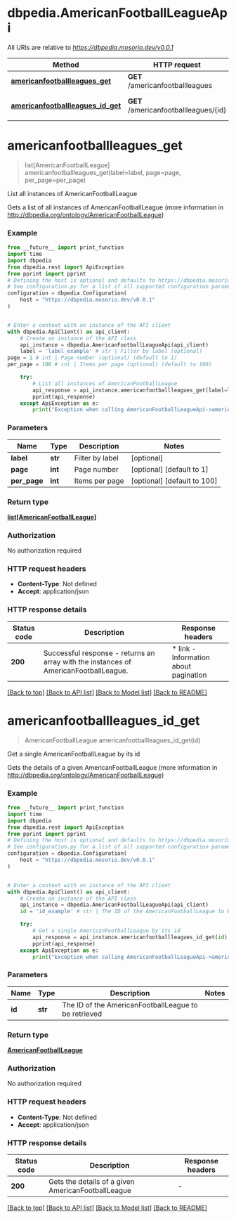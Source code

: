 # dbpedia.AmericanFootballLeagueApi

All URIs are relative to *https://dbpedia.mosorio.dev/v0.0.1*

Method | HTTP request | Description
------------- | ------------- | -------------
[**americanfootballleagues_get**](AmericanFootballLeagueApi.md#americanfootballleagues_get) | **GET** /americanfootballleagues | List all instances of AmericanFootballLeague
[**americanfootballleagues_id_get**](AmericanFootballLeagueApi.md#americanfootballleagues_id_get) | **GET** /americanfootballleagues/{id} | Get a single AmericanFootballLeague by its id


# **americanfootballleagues_get**
> list[AmericanFootballLeague] americanfootballleagues_get(label=label, page=page, per_page=per_page)

List all instances of AmericanFootballLeague

Gets a list of all instances of AmericanFootballLeague (more information in http://dbpedia.org/ontology/AmericanFootballLeague)

### Example

```python
from __future__ import print_function
import time
import dbpedia
from dbpedia.rest import ApiException
from pprint import pprint
# Defining the host is optional and defaults to https://dbpedia.mosorio.dev/v0.0.1
# See configuration.py for a list of all supported configuration parameters.
configuration = dbpedia.Configuration(
    host = "https://dbpedia.mosorio.dev/v0.0.1"
)


# Enter a context with an instance of the API client
with dbpedia.ApiClient() as api_client:
    # Create an instance of the API class
    api_instance = dbpedia.AmericanFootballLeagueApi(api_client)
    label = 'label_example' # str | Filter by label (optional)
page = 1 # int | Page number (optional) (default to 1)
per_page = 100 # int | Items per page (optional) (default to 100)

    try:
        # List all instances of AmericanFootballLeague
        api_response = api_instance.americanfootballleagues_get(label=label, page=page, per_page=per_page)
        pprint(api_response)
    except ApiException as e:
        print("Exception when calling AmericanFootballLeagueApi->americanfootballleagues_get: %s\n" % e)
```

### Parameters

Name | Type | Description  | Notes
------------- | ------------- | ------------- | -------------
 **label** | **str**| Filter by label | [optional] 
 **page** | **int**| Page number | [optional] [default to 1]
 **per_page** | **int**| Items per page | [optional] [default to 100]

### Return type

[**list[AmericanFootballLeague]**](AmericanFootballLeague.md)

### Authorization

No authorization required

### HTTP request headers

 - **Content-Type**: Not defined
 - **Accept**: application/json

### HTTP response details
| Status code | Description | Response headers |
|-------------|-------------|------------------|
**200** | Successful response - returns an array with the instances of AmericanFootballLeague. |  * link - Information about pagination <br>  |

[[Back to top]](#) [[Back to API list]](../README.md#documentation-for-api-endpoints) [[Back to Model list]](../README.md#documentation-for-models) [[Back to README]](../README.md)

# **americanfootballleagues_id_get**
> AmericanFootballLeague americanfootballleagues_id_get(id)

Get a single AmericanFootballLeague by its id

Gets the details of a given AmericanFootballLeague (more information in http://dbpedia.org/ontology/AmericanFootballLeague)

### Example

```python
from __future__ import print_function
import time
import dbpedia
from dbpedia.rest import ApiException
from pprint import pprint
# Defining the host is optional and defaults to https://dbpedia.mosorio.dev/v0.0.1
# See configuration.py for a list of all supported configuration parameters.
configuration = dbpedia.Configuration(
    host = "https://dbpedia.mosorio.dev/v0.0.1"
)


# Enter a context with an instance of the API client
with dbpedia.ApiClient() as api_client:
    # Create an instance of the API class
    api_instance = dbpedia.AmericanFootballLeagueApi(api_client)
    id = 'id_example' # str | The ID of the AmericanFootballLeague to be retrieved

    try:
        # Get a single AmericanFootballLeague by its id
        api_response = api_instance.americanfootballleagues_id_get(id)
        pprint(api_response)
    except ApiException as e:
        print("Exception when calling AmericanFootballLeagueApi->americanfootballleagues_id_get: %s\n" % e)
```

### Parameters

Name | Type | Description  | Notes
------------- | ------------- | ------------- | -------------
 **id** | **str**| The ID of the AmericanFootballLeague to be retrieved | 

### Return type

[**AmericanFootballLeague**](AmericanFootballLeague.md)

### Authorization

No authorization required

### HTTP request headers

 - **Content-Type**: Not defined
 - **Accept**: application/json

### HTTP response details
| Status code | Description | Response headers |
|-------------|-------------|------------------|
**200** | Gets the details of a given AmericanFootballLeague |  -  |

[[Back to top]](#) [[Back to API list]](../README.md#documentation-for-api-endpoints) [[Back to Model list]](../README.md#documentation-for-models) [[Back to README]](../README.md)

